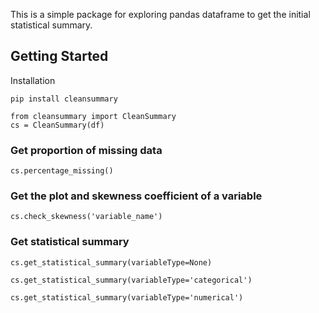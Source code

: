 This is a simple package for exploring pandas dataframe to get the initial statistical summary.


## Getting Started

Installation

`pip install cleansummary`


```
from cleansummary import CleanSummary
cs = CleanSummary(df)
```

### Get proportion of missing data 

`cs.percentage_missing()`


### Get the plot and skewness coefficient of a variable
`cs.check_skewness('variable_name')`


### Get statistical summary

```
cs.get_statistical_summary(variableType=None)

cs.get_statistical_summary(variableType='categorical')

cs.get_statistical_summary(variableType='numerical')
```